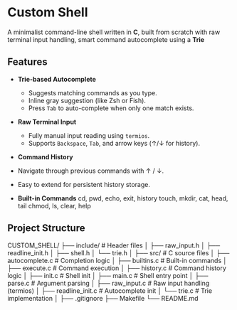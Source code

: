 # Custom Shell 

A minimalist command-line shell written in **C**, built from scratch with raw terminal input handling, smart command autocomplete using a **Trie**

##  Features

- **Trie-based Autocomplete**
  - Suggests matching commands as you type.
  - Inline gray suggestion (like Zsh or Fish).
  - Press `Tab` to auto-complete when only one match exists.

- **Raw Terminal Input**
  - Fully manual input reading using `termios`.
  - Supports `Backspace`, `Tab`, and arrow keys (↑/↓ for history).

-  **Command History**
  - Navigate through previous commands with ↑ / ↓.
  - Easy to extend for persistent history storage.

-  **Built-in Commands**
    cd, pwd, echo, exit, history
    touch, mkdir, cat, head, tail
    chmod, ls, clear, help

##  Project Structure

CUSTOM_SHELL/
├── include/ # Header files
│ ├── raw_input.h
│ ├── readline_init.h
│ ├── shell.h
│ └── trie.h
│
├── src/ # C source files
│ ├── autocomplete.c # Completion logic
│ ├── builtins.c # Built-in commands
│ ├── execute.c # Command execution
│ ├── history.c # Command history logic
│ ├── init.c # Shell init
│ ├── main.c # Shell entry point
│ ├── parse.c # Argument parsing
│ ├── raw_input.c # Raw input handling (termios)
│ ├── readline_init.c # Autocomplete init
│ └── trie.c # Trie implementation
│
├── .gitignore
├── Makefile
└── README.md

